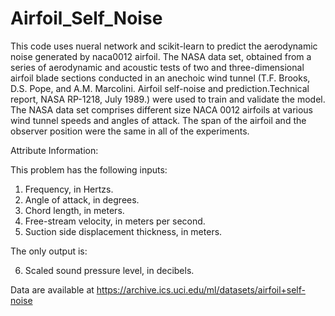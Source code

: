 # Airfoil_Self_Noise
This code uses nueral network and scikit-learn to predict the aerodynamic noise generated by naca0012 airfoil. The NASA data set, obtained from a series of aerodynamic and acoustic tests of two and three-dimensional airfoil blade sections conducted in an anechoic wind tunnel (T.F. Brooks, D.S. Pope, and A.M. Marcolini. Airfoil self-noise and prediction.Technical report, NASA RP-1218, July 1989.) were used to train and validate the model.
The NASA data set comprises different size NACA 0012 airfoils at various wind tunnel speeds and angles of attack. The span of the airfoil and the observer position were the same in all of the experiments.


Attribute Information:



This problem has the following inputs: 
1. Frequency, in Hertzs. 
2. Angle of attack, in degrees. 
3. Chord length, in meters. 
4. Free-stream velocity, in meters per second. 
5. Suction side displacement thickness, in meters. 

The only output is: 

6. Scaled sound pressure level, in decibels. 

Data are available at https://archive.ics.uci.edu/ml/datasets/airfoil+self-noise

 
